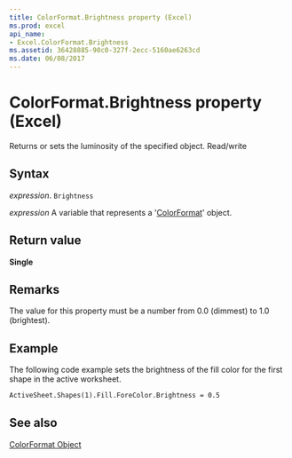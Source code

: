```yaml
---
title: ColorFormat.Brightness property (Excel)
ms.prod: excel
api_name:
- Excel.ColorFormat.Brightness
ms.assetid: 36428885-90c0-327f-2ecc-5160ae6263cd
ms.date: 06/08/2017
---
```



# ColorFormat.Brightness property (Excel)

Returns or sets the luminosity of the specified object. Read/write


## Syntax

_expression_. `Brightness`

_expression_ A variable that represents a '[ColorFormat](Excel.ColorFormat.md)' object.


## Return value

 **Single**


## Remarks

 The value for this property must be a number from 0.0 (dimmest) to 1.0 (brightest).


## Example

The following code example sets the brightness of the fill color for the first shape in the active worksheet.


```vb
ActiveSheet.Shapes(1).Fill.ForeColor.Brightness = 0.5
```


## See also


[ColorFormat Object](Excel.ColorFormat.md)

